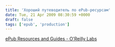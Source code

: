 ```yaml
---
title: 'Хороший путеводитель по ePub-ресурсам'
date: Tue, 21 Apr 2009 08:30:59 +0000
draft: false
tags: ['epub', 'production']
---
```


[ePub Resources and Guides - O'Reilly Labs](http://labs.oreilly.com/2009/03/epub-resources-and-guides.html#)
